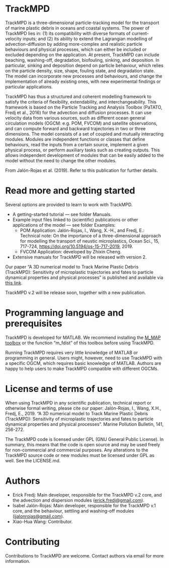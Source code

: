 ﻿# TrackMPD

TrackMPD is a three-dimensional particle-tracking model for the transport of marine plastic debris in oceans and coastal systems. The power of TrackMPD lies in: (1) its compatibility with diverse formats of current-velocity inputs; and (2) its ability to extend the Lagrangian modelling of advection-diffusion by adding more-complex and realistic particle behaviours and physical processes, which can either be included or excluded depending on the application. At present, TrackMPD can include beaching, washing-off, degradation, biofouling, sinking, and deposition. In particular, sinking and deposition depend on particle behaviour, which relies on the particle density, size, shape, fouling state, and degradation state. The model can incorporate new processes and behaviours, and change the implementation of already existing ones, with new experimental findings or particular applications.

TrackMPD has thus a structured and coherent modelling framework to satisfy the criteria of flexibility, extendability, and interchangeability. This framework is based on the Particle Tracking and Analysis Toolbox (PaTATO, Fredj et al., 2016) for the advection and diffusion processes. It can use velocity data from various sources, such as different ocean general circulation models (OGCM: e.g. POM, FVCOM) and satellite observations, and can compute forward and backward trajectories in two or three dimensions. The model consists of a set of coupled and mutually interacting modules. Modules are independent functions or classes that define behaviours, read the inputs from a certain source, implement a given physical process, or perform auxiliary tasks such as creating outputs. This allows independent development of modules that can be easily added to the model without the need to change the other modules. 

From Jalón-Rojas et al. (2019). Refer to this publication for further details.


# Read more and getting started

Several options are provided to learn to work with TrackMPD.

- A getting-started tutorial — see folder Manuals.
- Example input files linked to (scientific) publications or other applications of the model — see folder Examples:
	* POM Application: Jalón-Rojas, I., Wang, X.-H., and Fredj, E.: Technical note: On the importance of a three-dimensional approach for modelling the transport of neustic microplastics, Ocean Sci., 15, 717-724, https://doi.org/10.5194/os-15-717-2019, 2019.
	* FVCOM Application: developed by Zhixin Cheng. 
- Extensive manuals for TrackMPD will be released with version 2.

Our paper “A 3D numerical model to Track Marine Plastic Debris (TrackMPD): Sensitivity of microplastic trajectories and fates to particle dynamical properties and physical processes” is published and available via [this link](https://www.sciencedirect.com/science/article/pii/S0025326X19301523).

TrackMPD v.2 will be release soon, together with a new publication.


# Programming language and prerequisites

TrackMPD is developed for MATLAB. We recommend installing the [M_MAP toolbox](https://www.eoas.ubc.ca/~rich/map.html#9._Zoom_in_on_Prince_Edward_Island_to_co) or the function “m_fdist” of this toolbox before using TrackMPD.
 
Running TrackMPD requires very little knowledge of MATLAB or programming in general. Users might, however, need to use TrackMPD with a specific OGCM, which requires basic knowledge of MATLAB. Authors are happy to help users to make TrackMPD compatible with different OGCMs.


# License and terms of use

When using TrackMPD in any scientific publication, technical report or otherwise formal writing, please cite our paper:
Jalón-Rojas, I., Wang, X.H., Fredj, E., 2019. “A 3D numerical model to Track Marine Plastic Debris (TrackMPD): Sensitivity of microplastic trajectories and fates to particle dynamical properties and physical processes”. Marine Pollution Bulletin, 141, 256-272.

The TrackMPD code is licensed under GPL (GNU General Public License). In summary, this means that the code is open source and may be used freely for non-commercial and commercial purposes. Any alterations to the TrackMPD source code or new modules must be licensed under GPL as well. See the LICENSE.md.


# Authors

* Erick Fredj: Main developer, responsible for the TrackMPD v.2 core, and the advection and dispersion modules (erick.fredj@gmail.com).
* Isabel Jalón-Rojas: Main developer, responsible for the TrackMPD v.1 core, and the behaviour, settling and washing-off modules (ijalonrojas@gmail.com).
* Xiao-Hua Wang: Contributor. 


# Contributing

Contributions to TrackMPD are welcome. Contact authors via email for more information.
